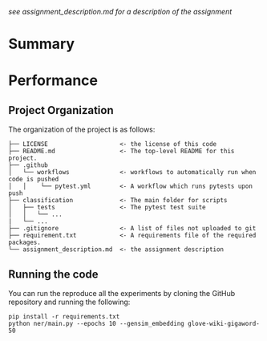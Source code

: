 
*see assignment_description.md for a description of the assignment*

# Summary

<!-- 
This should include a short description of which models you have tried and conclusions from comparing these models. This should be no longer than an abstract. This section can also include questions regarding the assignment.
-->

# Performance
<!-- 
This should include a table of performance metrics of different models. The performance metrics should at least include accuracy and F1-score.
 -->

## Project Organization
The organization of the project is as follows:

<!-- 
Correct this to reflect changes
-->

```
├── LICENSE                    <- the license of this code
├── README.md                  <- The top-level README for this project.
├── .github            
│   └── workflows              <- workflows to automatically run when code is pushed
│   │    └── pytest.yml        <- A workflow which runs pytests upon push
├── classification             <- The main folder for scripts
│   ├── tests                  <- The pytest test suite
│   │   └── ...
|   └── ...
├── .gitignore                 <- A list of files not uploaded to git
├── requirement.txt            <- A requirements file of the required packages.
└── assignment_description.md  <- the assignment description
```



## Running the code
You can run the reproduce all the experiments by cloning the GitHub repository and running the following:

<!-- 
Update the code below such that it runs all the experiments in the performance section and print the performances. It might be preferable to set a seed to ensure reproducibility.
-->
```
pip install -r requirements.txt
python ner/main.py --epochs 10 --gensim_embedding glove-wiki-gigaword-50
```